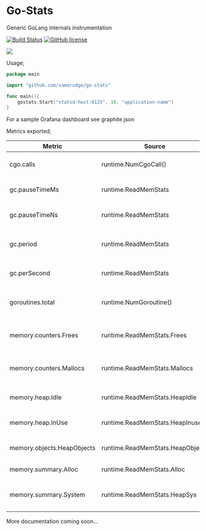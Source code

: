 # Go-Stats

Generic GoLang internals instrumentation

[![Build Status](https://travis-ci.org/samarudge/go-stats.svg?branch=master)](https://travis-ci.org/samarudge/go-stats)
[![GitHub license](https://img.shields.io/github/license/mashape/apistatus.svg)]()

![](http://f.cl.ly/items/3q3K381r2D0K3O3S2H0Q/Screen%20Shot%202016-04-03%20at%2018.56.08.png?v=9fe2d412)

Usage;

```go
package main

import "github.com/samarudge/go-stats"

func main(){
	gostats.Start("statsd-host:8125", 10, "application-name")
}
```

For a sample Grafana dashboard see graphite.json

Metrics exported;

| Metric                     | Source                           | Description                            | Unit               |
|----------------------------|----------------------------------|----------------------------------------|--------------------|
| cgo.calls                  | runtime.NumCgoCall()             | Number of Cgo Calls                    | calls per second   |
| gc.pauseTimeMs             | runtime.ReadMemStats             | Pause time of last GC run              | MS                 |
| gc.pauseTimeNs             | runtime.ReadMemStats             | Pause time of last GC run              | NS                 |
| gc.period                  | runtime.ReadMemStats             | Time between last two GC runs          | MS                 |
| gc.perSecond               | runtime.ReadMemStats             | Number of GCs per second               | runs per second    |
| goroutines.total           | runtime.NumGoroutine()           | Number of currently running goroutines | total              |
| memory.counters.Frees      | runtime.ReadMemStats.Frees       | Number of frees issued to the system   | frees per second   |
| memory.counters.Mallocs    | runtime.ReadMemStats.Mallocs     | Number of Mallocs issued to the system | mallocs per second |
| memory.heap.Idle           | runtime.ReadMemStats.HeapIdle    | Memory on the heap not in use          | bytes              |
| memory.heap.InUse          | runtime.ReadMemStats.HeapInuse   | Memory on the heap in use              | bytes              |
| memory.objects.HeapObjects | runtime.ReadMemStats.HeapObjects | Total objects on the heap              | # Objects          |
| memory.summary.Alloc       | runtime.ReadMemStats.Alloc       | Total bytes allocated                  | bytes              |
| memory.summary.System      | runtime.ReadMemStats.HeapSys     | Total bytes acquired from system       | bytes              |

More documentation coming soon...